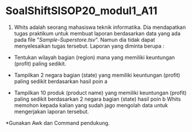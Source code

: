 # SoalShiftSISOP20_modul1_A11

1. Whits adalah seorang mahasiswa teknik informatika. Dia mendapatkan tugas praktikum untuk membuat laporan berdasarkan data yang ada pada file "*Sample-Superstore.tsv*". Namun dia tidak dapat menyelesaikan tugas tersebut. Laporan yang diminta berupa :

- Tentukan wilayah bagian (region) mana yang memiliki keuntungan (profit) paling sedikit.

- Tampilkan 2 negara bagian (state) yang memiliki keuntungan (profit) paling sedikit berdasarkan hasil poin a

- Tampilkan 10 produk (product name) yang memiliki keuntungan (profit) paling sedikit berdasarkan 2 negara bagian (state) hasil poin b
Whits memohon kepada kalian yang sudah jago mengolah data untuk mengerjakan laporan tersebut.

*Gunakan Awk dan Command pendukung.
